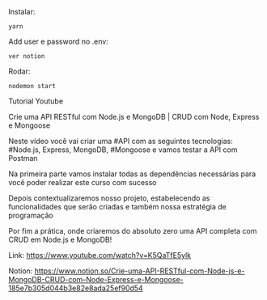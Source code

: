 Instalar: 
```
yarn
```


Add user e password no .env:
```
ver notion
```


Rodar:
```
nodemon start
```


Tutorial Youtube

Crie uma API RESTful com Node.js e MongoDB | CRUD com Node, Express e Mongoose


Neste vídeo você vai criar uma #API com as seguintes tecnologias: #Node.js, Express, MongoDB, #Mongoose e vamos testar a API com Postman

Na primeira parte vamos instalar todas as dependências necessárias para você poder realizar este curso com sucesso

Depois contextualizaremos nosso projeto, estabelecendo as funcionalidades que serão criadas e também nossa estratégia de programação

Por fim a prática, onde criaremos do absoluto zero uma API completa com CRUD em Node.js e MongoDB!

Link:
https://www.youtube.com/watch?v=K5QaTfE5ylk

Notion:
https://www.notion.so/Crie-uma-API-RESTful-com-Node-js-e-MongoDB-CRUD-com-Node-Express-e-Mongoose-185e7b305d044b3e82e8ada25ef90d54
